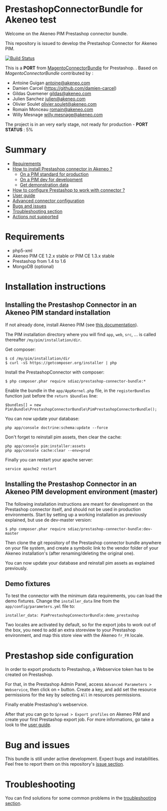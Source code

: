 # PrestashopConnectorBundle for Akeneo test

Welcome on the Akeneo PIM Prestashop connector bundle.

This repository is issued to develop the Prestashop Connector for Akeneo PIM.

[![Build Status](https://travis-ci.org/sdiaz/PrestashopConnectorBundle.png?branch=master)](https://travis-ci.org/sdiaz/PrestashopConnectorBundle)

This is a **PORT** from [MagentoConnectorBundle](https://github.com/akeneo/MagentoConnectorBundle) for Prestashop. .
Based on *MagentoConnectorBundle* contributed by :

- Antoine Guigan <antoine@akeneo.com>
- Damien Carcel (https://github.com/damien-carcel)
- Gildas Quemener <gildas@akeneo.com>
- Julien Sanchez <julien@akeneo.com>
- Olivier Soulet <olivier.soulet@akeneo.com>
- Romain Monceau <romain@akeneo.com>
- Willy Mesnage <willy.mesnage@akeneo.com>

The project is in an very early stage, not ready for production - **PORT STATUS** : 5%

# Summary

 * [Requirements](#requirements)
 * [How to install Prestashop connector in Akeneo ?](#installation-instructions)
   * [On a PIM standard for production](#installing-the-prestashop-connector-in-an-akeneo-pim-standard-installation)
   * [On a PIM dev for development](#installing-the-prestashop-connector-in-an-akeneo-pim-development-environment-master)
   * [Get demonstration data](#demo-fixtures)
 * [How to configure Prestashop to work with connector ?](#Prestashop-side-configuration)
 * [User guide](./Resources/doc/userguide.md)
 * [Advanced connector configuration](./Resources/doc/fields_list.md)
 * [Bugs and issues](#bug-and-issues)
 * [Troubleshooting section](./Resources/doc/troubleshooting.md)
 * [Actions not supported](./Resources/doc/userguide.md#not-supported)
 
# Requirements

 - php5-xml
 - Akeneo PIM CE 1.2.x stable or PIM CE 1.3.x stable
 - Prestashop from 1.4 to 1.6
 - MongoDB (optional)

# Installation instructions

## Installing the Prestashop Connector in an Akeneo PIM standard installation

If not already done, install Akeneo PIM (see [this documentation](https://github.com/akeneo/pim-community-standard)).

The PIM installation directory where you will find `app`, `web`, `src`, ... is called thereafter `/my/pim/installation/dir`.

Get composer:

    $ cd /my/pim/installation/dir
    $ curl -sS https://getcomposer.org/installer | php

Install the PrestashopConnector with composer:

    $ php composer.phar require sdiaz/prestashop-connector-bundle:*

Enable the bundle in the `app/AppKernel.php` file, in the `registerBundles` function just before the `return $bundles` line:

    $bundles[] = new Pim\Bundle\PrestashopConnectorBundle\PimPrestashopConnectorBundle();

You can now update your database:

    php app/console doctrine:schema:update --force

Don't forget to reinstall pim assets, then clear the cache:

    php app/console pim:installer:assets
    php app/console cache:clear --env=prod

Finally you can restart your apache server:

    service apache2 restart

## Installing the Prestashop Connector in an Akeneo PIM development environment (master)

The following installation instructions are meant for development on the Prestashop connector itself, and should not be used in production environments. Start by setting up a working installation as previously explained, but use de dev-master version:

    $ php composer.phar require sdiaz/prestashop-connector-bundle:dev-master

Then clone the git repository of the Prestashop connector bundle anywhere on your file system, and create a symbolic link to the vendor folder of your Akeneo installation's (after renaming/deleting the original one).

You can now update your database and reinstall pim assets as explained previously.

## Demo fixtures

To test the connector with the minimum data requirements, you can load the demo fixtures. Change the `installer_data` line from the `app/config/parameters.yml` file to:

    installer_data: PimPrestashopConnectorBundle:demo_prestashop

Two locales are activated by default, so for the export jobs to work out of the box, you need to add an extra storeview to your Prestashop environment, and map this store view with the Akeneo `fr_FR` locale.


# Prestashop side configuration

In order to export products to Prestashop, a Webservice token has to be created on Prestashop.

For that, in the Prestashop Admin Panel, access `Advanced Parameters > Webservice`, then click on `+` button. Create a key, and add set the resource permissions for the key by selecting `All` in resources permissions.

Finally enable Prestashop's webservice.

After that you can go to `Spread > Export profiles` on Akeneo PIM and create your first Prestashop export job. For more informations, go take a look to the [user guide](./Resources/doc/userguide.md).

# Bug and issues

This bundle is still under active development. Expect bugs and instabilities. Feel free to report them on this repository's [issue section](https://github.com/akeneo/PrestashopConnectorBundle/issues).

# Troubleshooting

You can find solutions for some common problems in the [troubleshooting section](./Resources/doc/troubleshooting.md).